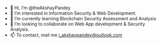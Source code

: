- 👋 Hi, I’m @theAkshayPandey
- 👀 I’m interested in Information Security & Web Development.
- 🌱 I’m currently learning Blockchain Security Assessment and Analysis
- 💞️ I’m looking to collaborate on Web App development & Security Analysis.
- 📫 To contact, mail me i_akshaypandey@outlook.com 

<!---
theAkshayPandey/theAkshayPandey is a ✨ special ✨ repository because its `README.md` (this file) appears on your GitHub profile.
You can click the Preview link to take a look at your changes.
--->
